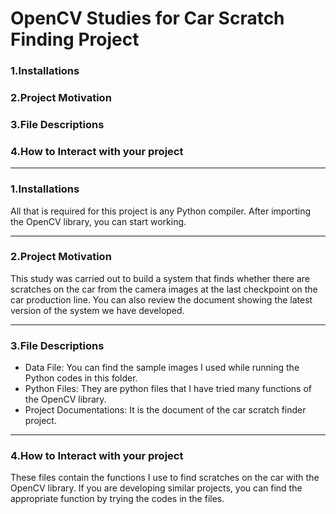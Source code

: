 # OpenCV Studies for Car Scratch Finding Project

### 1.Installations
### 2.Project Motivation
### 3.File Descriptions
### 4.How to Interact with your project

--------------------------------------------------------------------------------------------------------------------------------
### 1.Installations

All that is required for this project is any Python compiler. After importing the OpenCV library, you can start working.

--------------------------------------------------------------------------------------------------------------------------------
### 2.Project Motivation

This study was carried out to build a system that finds whether there are scratches on the car from the camera images at the last checkpoint on the car production line. You can also review the document showing the latest version of the system we have developed.

--------------------------------------------------------------------------------------------------------------------------------
### 3.File Descriptions

 * Data File: You can find the sample images I used while running the Python codes in this folder.
 * Python Files: They are python files that I have tried many functions of the OpenCV library.
 * Project Documentations: It is the document of the car scratch finder project.
 
--------------------------------------------------------------------------------------------------------------------------------
### 4.How to Interact with your project

These files contain the functions I use to find scratches on the car with the OpenCV library. If you are developing similar projects, you can find the appropriate function by trying the codes in the files.
